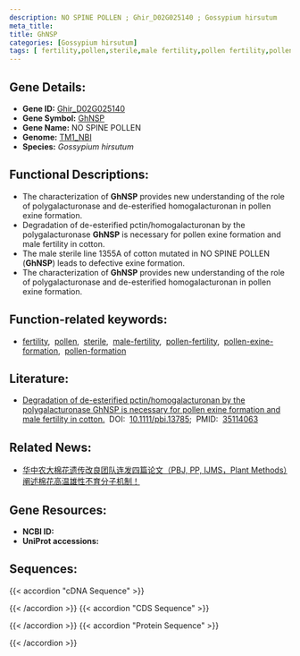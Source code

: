 ```yaml
---
description: NO SPINE POLLEN ; Ghir_D02G025140 ; Gossypium hirsutum
meta_title:
title: GhNSP
categories: [Gossypium hirsutum]
tags: [ fertility,pollen,sterile,male fertility,pollen fertility,pollen exine formation,pollen formation ]
---
```


## Gene Details:
- **Gene ID:**	[Ghir_D02G025140](https://yanglab.hzau.edu.cn/cott/PublicFun/total_jump.1?target=genomics/gene_index&gene_id=Ghir_D02G025140)
- **Gene Symbol:** <u>GhNSP</u>
- **Gene Name:** NO SPINE POLLEN
- **Genome:** [TM1_NBI](https://yanglab.hzau.edu.cn/CottonMD/download.1)
- **Species:** *Gossypium hirsutum*

## Functional Descriptions:
   - The characterization of **GhNSP** provides new understanding of the role of polygalacturonase and de-esterified homogalacturonan in pollen exine formation.
   - Degradation of de-esterified pctin/homogalacturonan by the polygalacturonase **GhNSP** is necessary for pollen exine formation and male fertility in cotton.
   - The male sterile line 1355A of cotton mutated in NO SPINE POLLEN (**GhNSP**) leads to defective exine formation.
   - The characterization of **GhNSP** provides new understanding of the role of polygalacturonase and de-esterified homogalacturonan in pollen exine formation.

## Function-related keywords:
   - [fertility](/tags/fertility/),&nbsp;&nbsp;[pollen](/tags/pollen/),&nbsp;&nbsp;[sterile](/tags/sterile/),&nbsp;&nbsp;[male-fertility](/tags/male-fertility/),&nbsp;&nbsp;[pollen-fertility](/tags/pollen-fertility/),&nbsp;&nbsp;[pollen-exine-formation](/tags/pollen-exine-formation/),&nbsp;&nbsp;[pollen-formation](/tags/pollen-formation/)

## Literature:
   - [Degradation of de-esterified pctin/homogalacturonan by the polygalacturonase GhNSP is necessary for pollen exine formation and male fertility in cotton.]( https://onlinelibrary.wiley.com/doi/10.1111/pbi.13785)&nbsp;&nbsp;DOI:&nbsp;&nbsp;[10.1111/pbi.13785](https://onlinelibrary.wiley.com/doi/10.1111/pbi.13785);&nbsp;&nbsp;PMID:&nbsp;&nbsp;[35114063](https://pubmed.ncbi.nlm.nih.gov/35114063/)

## Related News:
   - [华中农大棉花遗传改良团队连发四篇论文（PBJ, PP, IJMS，Plant Methods）阐述棉花高温雄性不育分子机制！](https://mp.weixin.qq.com/s?__biz=Mzg3MDEwNDEyMg==&mid=2247529231&idx=2&sn=295bbfc019c91c0da77532f4928be71c&chksm=ce90de5af9e7574c3811fae3a363229d50513ce59e1c69accba6528c5d31fee4312607d01b1b&scene=27#wechat_redirect)

## Gene Resources:
- **NCBI ID:**  [](https://www.ncbi.nlm.nih.gov/gene/?term=)
- **UniProt accessions:** [](https://www.uniprot.org/uniprotkb//entry)



## Sequences:
{{< accordion "cDNA Sequence" >}}

{{< /accordion >}}
{{< accordion "CDS Sequence" >}}

{{< /accordion >}}
{{< accordion "Protein Sequence" >}}

{{< /accordion >}}
